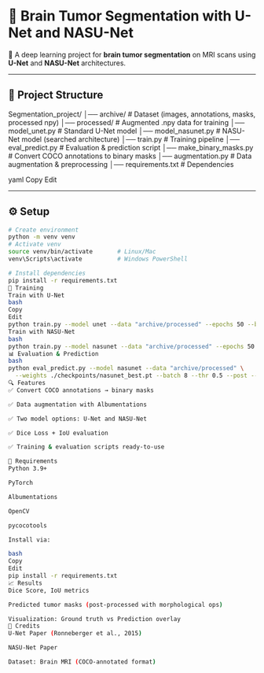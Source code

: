 # 🧠 Brain Tumor Segmentation with U-Net and NASU-Net  

🚀 A deep learning project for **brain tumor segmentation** on MRI scans using **U-Net** and **NASU-Net** architectures.  

---

## 📂 Project Structure
Segmentation_project/
│── archive/ # Dataset (images, annotations, masks, processed npy)
│── processed/ # Augmented .npy data for training
│── model_unet.py # Standard U-Net model
│── model_nasunet.py # NASU-Net model (searched architecture)
│── train.py # Training pipeline
│── eval_predict.py # Evaluation & prediction script
│── make_binary_masks.py # Convert COCO annotations to binary masks
│── augmentation.py # Data augmentation & preprocessing
│── requirements.txt # Dependencies

yaml
Copy
Edit

---

## ⚙️ Setup
```bash
# Create environment
python -m venv venv
# Activate venv
source venv/bin/activate       # Linux/Mac
venv\Scripts\activate          # Windows PowerShell

# Install dependencies
pip install -r requirements.txt
🧠 Training
Train with U-Net
bash
Copy
Edit
python train.py --model unet --data "archive/processed" --epochs 50 --batch 8 --lr 3e-4 --base 32 --ckpt ./checkpoints
Train with NASU-Net
bash
python train.py --model nasunet --data "archive/processed" --epochs 50 --batch 8 --lr 3e-4 --base 32 --groups 8 --ckpt ./checkpoints
📊 Evaluation & Prediction
bash
python eval_predict.py --model nasunet --data "archive/processed" \
  --weights ./checkpoints/nasunet_best.pt --batch 8 --thr 0.5 --post --out ./pred_masks_npy
🔍 Features
✅ Convert COCO annotations → binary masks

✅ Data augmentation with Albumentations

✅ Two model options: U-Net and NASU-Net

✅ Dice Loss + IoU evaluation

✅ Training & evaluation scripts ready-to-use

📌 Requirements
Python 3.9+

PyTorch

Albumentations

OpenCV

pycocotools

Install via:

bash
Copy
Edit
pip install -r requirements.txt
📈 Results
Dice Score, IoU metrics

Predicted tumor masks (post-processed with morphological ops)

Visualization: Ground truth vs Prediction overlay
🙌 Credits
U-Net Paper (Ronneberger et al., 2015)

NASU-Net Paper

Dataset: Brain MRI (COCO-annotated format)

